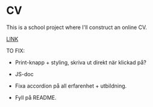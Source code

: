 # CV

This is a school project where I'll construct an online CV.

[LINK](https://linushernvall.github.io/linus-hernvall-cv/)

TO FIX:

* Print-knapp + styling, skriva ut direkt när klickad på?

* JS-doc 

* Fixa accordion på all erfarenhet + utbildning.

* Fyll på README.
